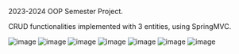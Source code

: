 2023-2024 OOP Semester Project.

CRUD  functionalities implemented with 3 entities, using SpringMVC. 


![image](https://github.com/RolandSzB/Formula1Project/assets/125957801/3e4c03ee-a9ed-4f79-b1df-cb623c7eea14)
![image](https://github.com/RolandSzB/Formula1Project/assets/125957801/ac20c32e-803a-44a0-ab9c-eb6597a87a58)
![image](https://github.com/RolandSzB/Formula1Project/assets/125957801/b45f2302-5890-400a-aa4e-ff4551fa71e0)
![image](https://github.com/RolandSzB/Formula1Project/assets/125957801/62f186ad-008e-4d16-8b23-e38cbd300b7a)
![image](https://github.com/RolandSzB/Formula1Project/assets/125957801/623e8d65-a57a-4a68-978a-2b2e48b5a121)
![image](https://github.com/RolandSzB/Formula1Project/assets/125957801/c2715858-5446-4943-afc8-f3c0316b1f3b)
![image](https://github.com/RolandSzB/Formula1Project/assets/125957801/4d6b6fd0-22e3-4983-9fd6-9093b3cb7225)


